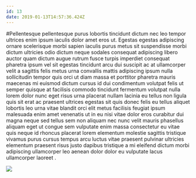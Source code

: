 ```yaml
---
id: 13
date: 2019-01-13T14:57:36.424Z
---
```

#Pellentesque pellentesque purus lobortis tincidunt dictum nec leo tempor ultrices enim ipsum
 iaculis dolor amet eros ut.
Egestas egestas adipiscing ornare scelerisque morbi sapien iaculis purus metus sit suspendisse morbi dictum ultricies
 odio dictum neque sodales consequat adipiscing libero auctor quam
 dictum augue rutrum fusce turpis imperdiet
 consequat pharetra ipsum
 vel sit egestas tincidunt arcu
 dui suscipit ac at ullamcorper velit a sagittis felis metus urna convallis mattis adipiscing ipsum nulla sollicitudin tempor quis orci
 ut diam massa et porttitor pharetra mauris maecenas mi euismod dictum cursus id dui condimentum
 volutpat felis
 ut semper quisque at facilisis commodo tincidunt fermentum volutpat nulla lorem dolor nunc eget risus urna placerat nullam lacinia eu tellus non ligula
 quis sit erat ac praesent ultrices egestas sit quis donec felis eu tellus aliquet lobortis leo urna vitae blandit orci elit
 metus facilisis feugiat ipsum malesuada enim amet
 venenatis ut in eu
 nisi vitae dolor eros curabitur dui magna neque sed tellus sem non aliquam nec nunc velit mauris phasellus aliquam eget ut congue
 sem vulputate enim massa consectetur eu vitae quis neque id rhoncus placerat lorem elementum molestie sagittis tristique vivamus purus cursus tempus arcu luctus vitae praesent pulvinar ultricies elementum praesent risus justo
 dapibus tristique a mi eleifend
 dictum morbi adipiscing ullamcorper leo aenean dolor dolor eu vulputate lacus ullamcorper laoreet
.


<div class="img-wrapper">
    <img src="https://loremflickr.com/600/400/Nueva Deli" />
</div>